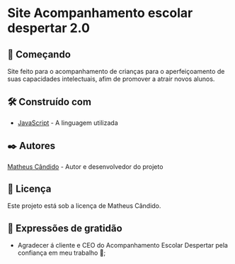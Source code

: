 # Site Acompanhamento escolar despertar 2.0

## 🚀 Começando

Site feito para o acompanhamento de crianças para o aperfeiçoamento de suas capacidades intelectuais, afim de promover a atrair novos alunos.

## 🛠️ Construído com

* [JavaScript](https://developer.oracle.com/pt-BR/languages/javascript.html) - A linguagem utilizada

## ✒️ Autores

[Matheus Cândido](https://www.linkedin.com/in/matheus-c%C3%A2ndido-497621271/) - Autor e desenvolvedor do projeto

## 📄 Licença

Este projeto está sob a licença de Matheus Cândido.

## 🎁 Expressões de gratidão

* Agradecer á cliente e CEO do Acompanhamento Escolar Despertar pela confiança em meu trabalho 📢;
